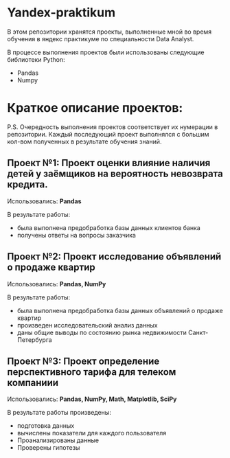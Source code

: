 # Yandex-praktikum
В этом репозитории хранятся проекты, выполненные мной во время обучения в яндекс практикуме по специальности Data Analyst.

В процессе выполнения проектов были использованы следующие библиотеки Python:
- Pandas
- Numpy






# Краткое описание проектов:

P.S. Очередность выполнения проектов соответствует их нумерации в репозитории. Каждый последующий проект выполнялся с большим кол-вом полученных в результате обучения знаний.

## Проект №1: Проект оценки влияние наличия детей у заёмщиков на вероятность невозврата кредита.

Использовались: **Pandas**

В результате работы:
- была выполнена предобработка базы данных клиентов банка
- получены ответы на вопросы заказчика
 
 ## Проект №2: Проект исследование объявлений о продаже квартир

Использовались: **Pandas, NumPy**

В результате работы:
- была выполнена предобработка базы данных объявлений о продаже квартир
- произведен исследовательский анализ данных
- даны общие выводы по состоянию рынка недвижимости Санкт-Петербурга

## Проект №3: Проект определение перспективного тарифа для телеком компаниии

Использовались: **Pandas, NumPy, Math, Matplotlib, SciPy**

В результате работы произведены:
- подготовка данных
- вычислены показатели для каждого пользователя
- Проанализированы данные
- Проверены гипотезы
